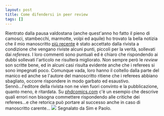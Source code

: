 ```yaml
---
layout: post
title: Come difendersi in peer review
tags: []
---
```


Rientrato dalla pausa valdostana (anche quest'anno ho fatto il pieno di camosci, stambecchi, marmotte, volpi ed aquile) ho trovato la bella notizia che il mio manoscritto [più recente](http://www.galileonet.it/postdoc/article/152/sottomesso) è stato accettato dalla rivista a condizione che vengano riviste alcuni punti, piccoli per la verità, sollevati dai *referees*. I loro commenti sono puntuali ed è chiaro che rispondendo ai dubbi sollevati l'articolo ne risulterà migliorato. Non sempre però le *review* son scritte bene, ed in alcuni casi risulta evidente anche che i referees si sono impegnati poco. Comunque vada, loro hanno il coltello dalla parte del manico ed anche se l'autore del manoscritto ritiene che i referees abbiano sbagliato, occorre rispondere in modo garbato ed esaustivo. Sennò...l'editore della rivista non ne vien fuori convinto e la pubblicazione, quanto meno, è ritardata.
Su [phdcomics.com](http://www.phdcomics.com/comics/archive.php?comicid=581) c'è un esempio che descrive quali errori non bisogna commettere rispondendo alle critiche dei referees...e che retorica può portare al successo anche in caso di manoscritto carente...
![](http://www.galileonet.it/postdoc/images/34t.gif)
Segnalato da Sim e Paolo.
